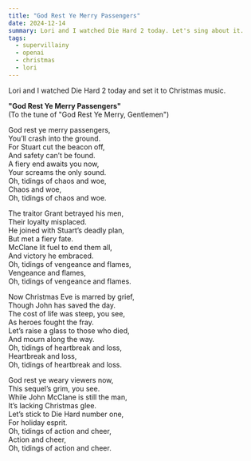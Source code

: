 ```yaml
---
title: "God Rest Ye Merry Passengers"
date: 2024-12-14
summary: Lori and I watched Die Hard 2 today. Let's sing about it.
tags:
  - supervillainy
  - openai
  - christmas
  - lori
---
```


Lori and I watched Die Hard 2 today and set it to Christmas music.

**"God Rest Ye Merry Passengers"**  
(To the tune of "God Rest Ye Merry, Gentlemen")

God rest ye merry passengers,  
You’ll crash into the ground.  
For Stuart cut the beacon off,  
And safety can’t be found.  
A fiery end awaits you now,  
Your screams the only sound.  
Oh, tidings of chaos and woe,  
Chaos and woe,  
Oh, tidings of chaos and woe.  

The traitor Grant betrayed his men,  
Their loyalty misplaced.  
He joined with Stuart’s deadly plan,  
But met a fiery fate.  
McClane lit fuel to end them all,  
And victory he embraced.  
Oh, tidings of vengeance and flames,  
Vengeance and flames,  
Oh, tidings of vengeance and flames.  

Now Christmas Eve is marred by grief,  
Though John has saved the day.  
The cost of life was steep, you see,  
As heroes fought the fray.  
Let’s raise a glass to those who died,  
And mourn along the way.  
Oh, tidings of heartbreak and loss,  
Heartbreak and loss,  
Oh, tidings of heartbreak and loss.  

God rest ye weary viewers now,  
This sequel’s grim, you see.  
While John McClane is still the man,  
It’s lacking Christmas glee.  
Let’s stick to Die Hard number one,  
For holiday esprit.  
Oh, tidings of action and cheer,  
Action and cheer,  
Oh, tidings of action and cheer.
